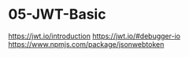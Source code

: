 # 05-JWT-Basic


https://jwt.io/introduction
https://jwt.io/#debugger-io
https://www.npmjs.com/package/jsonwebtoken
